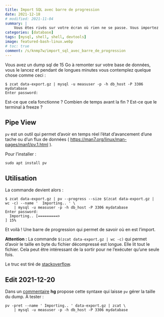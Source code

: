 ```yaml
---
title: Import SQL avec barre de progression
date: 2021-12-18
# modified: 2021-11-04
summary: |
    Vous êtes rivés sur votre écran où rien ne se passe. Vous importez un dump MySQL de 15Go et n’avez pas la moindre idée de où il en est. Est ce qu’il ne serait pas génial d’avoir une barre de progreesion qui avance et vous donne l’état d’avencement de l’import ?
categories: [database]
tags: [mysql, shell, shell, devtools]
image: featured-bash-linux.webp
# toc: true
comment: /s/knmp7w/import_sql_avec_barre_de_progression
---
```


Vous avez un dump sql de 15 Go à remonter sur votre base de données, vous le lancez et pendant de longues minutes vous contemplez quelque chose comme ceci :

```shell
$ zcat data-export.gz | mysql -u measuser -p -h db_host -P 3306 mydatabase
Enter password: 

```

Est-ce que cela fonctionne ? Combien de temps avant la fin ? Est-ce que le terminal à freeze ?

## Pipe View

`pv` est un outil qui permet d’avoir en temps réel l’état d’avancement d’une tache ou d’un flux de données ( https://man7.org/linux/man-pages/man1/pv.1.html ).

Pour l’installer :

```shell
sudo apt install pv
```

## Utilisation

La commande devient alors :

```plain
$ zcat data-export.gz | pv --progress --size $(zcat data-export.gz | wc -c) --name '  Importing.. ' \
    | mysql -u measuser -p -h db_host -P 3306 mydatabase
Enter password: 
  Importing.. [=========>                                                             ] 15%
```

Et voilà ! Une barre de progression qui permet de savoir où en est l’import. 

**Attention :** La commande `$(zcat data-export.gz | wc -c)` qui permet d’avoir le taille en byte du fichier décompressé est longue. Elle lit tout le fichier. Cela peut être intéressant de la sortir pour ne l’exécuter qu’une seule fois.

Le truc est tiré de [stackoverflow](https://unix.stackexchange.com/a/41199).

## Edit 2021-12-20

Dans un [commentaire](https://www.journalduhacker.net/s/knmp7w/import_sql_avec_barre_de_progression#c_2buqhh) **hg** propose cette syntaxe qui laisse `pv` gérer la taille du dump. À tester :

```shell
pv -pret --name ' Importing.. ' data-export.gz | zcat \
    | mysql -u measuser -p -h db_host -P 3306 mydatabase
```

